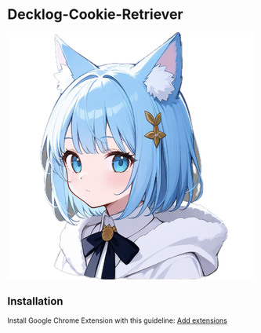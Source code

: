 # Decklog-Cookie-Retriever

![icon](icon.png)

## Installation

Install Google Chrome Extension with this guideline: [Add extensions](https://developer.chrome.com/docs/extensions/get-started/tutorial/hello-world?hl=zh-tw#load-unpacked)